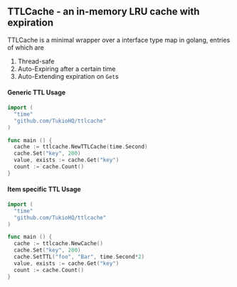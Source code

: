 ## TTLCache - an in-memory LRU cache with expiration

TTLCache is a minimal wrapper over a interface type map in golang, entries of which are

1. Thread-safe
2. Auto-Expiring after a certain time
3. Auto-Extending expiration on `Get`s

<!-- [![Build Status](https://travis-ci.org/TukioHQ/ttlcache.svg)](https://travis-ci.org/TukioHQ/ttlcache) -->

#### Generic TTL Usage
```go
import (
  "time"
  "github.com/TukioHQ/ttlcache"
)

func main () {
  cache := ttlcache.NewTTLCache(time.Second)
  cache.Set("key", 200)
  value, exists := cache.Get("key")
  count := cache.Count()
}
```

#### Item specific TTL Usage

```go
import (
  "time"
  "github.com/TukioHQ/ttlcache"
)

func main () {
  cache := ttlcache.NewCache()
  cache.Set("key", 200)
  cache.SetTTL("foo", "Bar", time.Second*2)
  value, exists := cache.Get("key")
  count := cache.Count()
}
```